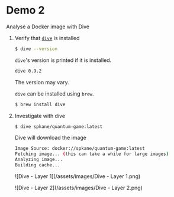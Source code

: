 # Demo 2

Analyse a Docker image with Dive


1. Verify that [`dive`](https://github.com/wagoodman/dive) is installed

   ```bash
   $ dive --version
   ```

   `dive`'s version is printed if it is installed.

   ```bash
   dive 0.9.2
   ```

   The version may vary.

   `dive` can be installed using `brew`.

   ```bash
   $ brew install dive
   ```

1. Investigate with dive

   ```bash
   $ dive spkane/quantum-game:latest
   ```

   Dive will download the image

   ```bash
   Image Source: docker://spkane/quantum-game:latest
   Fetching image... (this can take a while for large images)
   Analyzing image...
   Building cache...
   ```

   ![Dive - Layer 1](/assets/images/Dive - Layer 1.png)

   ![Dive - Layer 2](/assets/images/Dive - Layer 2.png)
